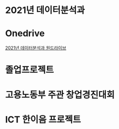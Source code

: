 # 2021년 데이터분석과

# Onedrive
[2021년 데이터분석과 원드라이브](https://o365kopo-my.sharepoint.com/:f:/g/personal/heejinlee_office_kopo_ac_kr/Ei3TJYMELjJKh1DZ_48WC3cBJH2uMbQV15NkCXpcLGzh6g?e=A4974w)

# 졸업프로젝트

# 고용노동부 주관 창업경진대회

# ICT 한이음 프로젝트
